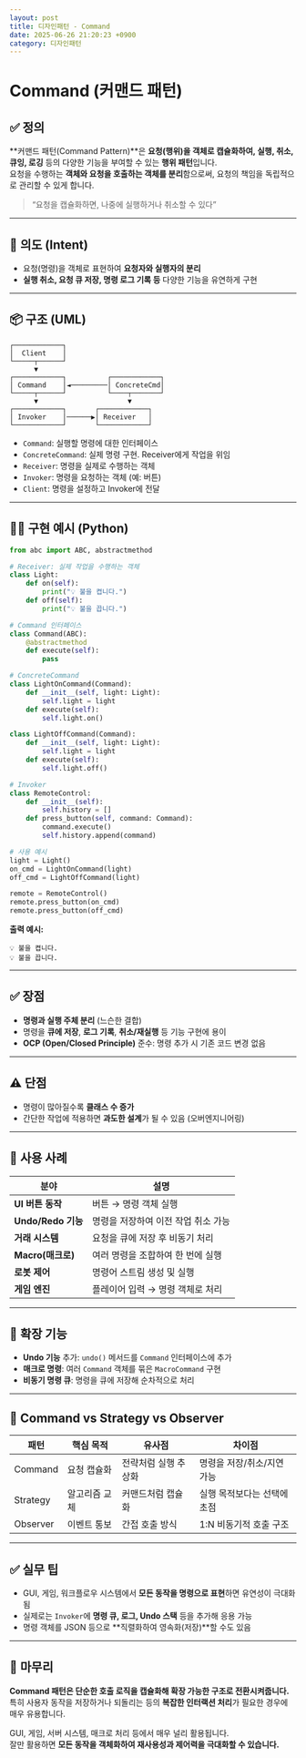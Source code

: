 ```yaml
---
layout: post
title: 디자인패턴 - Command
date: 2025-06-26 21:20:23 +0900
category: 디자인패턴
---
```

# Command (커맨드 패턴)

## ✅ 정의

**커맨드 패턴(Command Pattern)**은 **요청(행위)을 객체로 캡슐화하여, 실행, 취소, 큐잉, 로깅** 등의 다양한 기능을 부여할 수 있는 **행위 패턴**입니다.  
요청을 수행하는 **객체와 요청을 호출하는 객체를 분리**함으로써, 요청의 책임을 독립적으로 관리할 수 있게 합니다.

> “요청을 캡슐화하면, 나중에 실행하거나 취소할 수 있다”

---

## 🎯 의도 (Intent)

- 요청(명령)을 객체로 표현하여 **요청자와 실행자의 분리**
- **실행 취소, 요청 큐 저장, 명령 로그 기록 등** 다양한 기능을 유연하게 구현

---

## 📦 구조 (UML)

```
┌────────────┐
│  Client    │
└─────┬──────┘
      ▼
┌────────────┐          ┌────────────┐
│ Command    │◄─────────│ ConcreteCmd│
└─────┬──────┘          └────┬───────┘
      ▼                      ▼
┌────────────┐       ┌────────────┐
│ Invoker    │──────▶│ Receiver   │
└────────────┘       └────────────┘
```

- `Command`: 실행할 명령에 대한 인터페이스
- `ConcreteCommand`: 실제 명령 구현. Receiver에게 작업을 위임
- `Receiver`: 명령을 실제로 수행하는 객체
- `Invoker`: 명령을 요청하는 객체 (예: 버튼)
- `Client`: 명령을 설정하고 Invoker에 전달

---

## 🧑‍💻 구현 예시 (Python)

```python
from abc import ABC, abstractmethod

# Receiver: 실제 작업을 수행하는 객체
class Light:
    def on(self):
        print("💡 불을 켭니다.")
    def off(self):
        print("💡 불을 끕니다.")

# Command 인터페이스
class Command(ABC):
    @abstractmethod
    def execute(self):
        pass

# ConcreteCommand
class LightOnCommand(Command):
    def __init__(self, light: Light):
        self.light = light
    def execute(self):
        self.light.on()

class LightOffCommand(Command):
    def __init__(self, light: Light):
        self.light = light
    def execute(self):
        self.light.off()

# Invoker
class RemoteControl:
    def __init__(self):
        self.history = []
    def press_button(self, command: Command):
        command.execute()
        self.history.append(command)

# 사용 예시
light = Light()
on_cmd = LightOnCommand(light)
off_cmd = LightOffCommand(light)

remote = RemoteControl()
remote.press_button(on_cmd)
remote.press_button(off_cmd)
```

**출력 예시:**
```
💡 불을 켭니다.
💡 불을 끕니다.
```

---

## ✅ 장점

- **명령과 실행 주체 분리** (느슨한 결합)
- 명령을 **큐에 저장**, **로그 기록**, **취소/재실행** 등 기능 구현에 용이
- **OCP (Open/Closed Principle)** 준수: 명령 추가 시 기존 코드 변경 없음

---

## ⚠️ 단점

- 명령이 많아질수록 **클래스 수 증가**
- 간단한 작업에 적용하면 **과도한 설계**가 될 수 있음 (오버엔지니어링)

---

## 📌 사용 사례

| 분야 | 설명 |
|------|------|
| **UI 버튼 동작** | 버튼 → 명령 객체 실행 |
| **Undo/Redo 기능** | 명령을 저장하여 이전 작업 취소 가능 |
| **거래 시스템** | 요청을 큐에 저장 후 비동기 처리 |
| **Macro(매크로)** | 여러 명령을 조합하여 한 번에 실행 |
| **로봇 제어** | 명령어 스트림 생성 및 실행 |
| **게임 엔진** | 플레이어 입력 → 명령 객체로 처리 |

---

## 🔁 확장 기능

- **Undo 기능** 추가: `undo()` 메서드를 `Command` 인터페이스에 추가
- **매크로 명령**: 여러 `Command` 객체를 묶은 `MacroCommand` 구현
- **비동기 명령 큐**: 명령을 큐에 저장해 순차적으로 처리

---

## 🧠 Command vs Strategy vs Observer

| 패턴 | 핵심 목적 | 유사점 | 차이점 |
|------|-----------|--------|--------|
| Command | 요청 캡슐화 | 전략처럼 실행 추상화 | 명령을 저장/취소/지연 가능 |
| Strategy | 알고리즘 교체 | 커맨드처럼 캡슐화 | 실행 목적보다는 선택에 초점 |
| Observer | 이벤트 통보 | 간접 호출 방식 | 1:N 비동기적 호출 구조 |

---

## ✅ 실무 팁

- GUI, 게임, 워크플로우 시스템에서 **모든 동작을 명령으로 표현**하면 유연성이 극대화됨
- 실제로는 `Invoker`에 **명령 큐, 로그, Undo 스택** 등을 추가해 응용 가능
- 명령 객체를 JSON 등으로 **직렬화하여 영속화(저장)**할 수도 있음

---

## 🧠 마무리

**Command 패턴은 단순한 호출 로직을 캡슐화해 확장 가능한 구조로 전환시켜줍니다.**  
특히 사용자 동작을 저장하거나 되돌리는 등의 **복잡한 인터랙션 처리**가 필요한 경우에 매우 유용합니다.

GUI, 게임, 서버 시스템, 매크로 처리 등에서 매우 널리 활용됩니다.  
잘만 활용하면 **모든 동작을 객체화하여 재사용성과 제어력을 극대화할 수 있습니다.**
